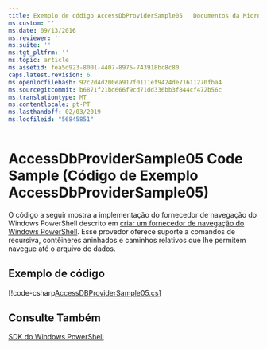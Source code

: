 ```yaml
---
title: Exemplo de código AccessDbProviderSample05 | Documentos da Microsoft
ms.custom: ''
ms.date: 09/13/2016
ms.reviewer: ''
ms.suite: ''
ms.tgt_pltfrm: ''
ms.topic: article
ms.assetid: fea5d923-8001-4407-8975-743918bc8c80
caps.latest.revision: 6
ms.openlocfilehash: 92c2d4d200ea917f0111ef9424de71611270fba4
ms.sourcegitcommit: b6871f21bd666f9cd71dd336bb3f844cf472b56c
ms.translationtype: MT
ms.contentlocale: pt-PT
ms.lasthandoff: 02/03/2019
ms.locfileid: "56845851"
---
```

# <a name="accessdbprovidersample05-code-sample"></a>AccessDbProviderSample05 Code Sample (Código de Exemplo AccessDbProviderSample05)

O código a seguir mostra a implementação do fornecedor de navegação do Windows PowerShell descrito em [criar um fornecedor de navegação do Windows PowerShell](./creating-a-windows-powershell-navigation-provider.md). Esse provedor oferece suporte a comandos de recursiva, contêineres aninhados e caminhos relativos que lhe permitem navegue até o arquivo de dados.

## <a name="code-sample"></a>Exemplo de código

[!code-csharp[AccessDBProviderSample05.cs](../../powershell-sdk-samples/SDK-2.0/csharp/AccessDBProviderSample05/AccessDBProviderSample05.cs#L11-L1960 "AccessDBProviderSample05.cs")]

## <a name="see-also"></a>Consulte Também

[SDK do Windows PowerShell](../windows-powershell-reference.md)